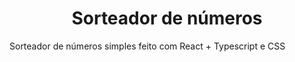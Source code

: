 <div>
  <h1 align="center">Sorteador de números</h1>
  <p>Sorteador de números simples feito com React + Typescript e CSS</p>
</div>
